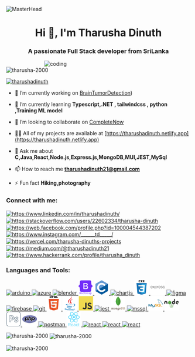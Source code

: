 ![MasterHead](https://static.toiimg.com/thumb/width-1000,height-550,imgsize-4784574,msid-103049311/103049311.jpg)
<h1 align="center">Hi 👋, I'm Tharusha Dinuth</h1>
<h3 align="center">A passionate Full Stack developer from SriLanka</h3>
<img  align="right" alt ="coding" width="400" src="https://cdn.dribbble.com/users/1162077/screenshots/3848914/programmer.gif" >

<p align="left"> <img src="https://komarev.com/ghpvc/?username=tharusha-2000&label=Profile%20views&color=0e75b6&style=flat" alt="tharusha-2000" /> </p>


<p align="left">
    <a href="https://www.linkedin.com/in/tharushadinuth/" target="blank">
      <img src="https://img.shields.io/badge/LinkedIn-%230077B5.svg?&style=for-the-badge&logo=linkedin&logoColor=white" alt="tharushadinuth" />
    </a>
  </p>

- 🔭 I’m currently working on [BrainTumorDetection](https://github.com/Tharusha-2000/BrainTumorDetection.git))

- 🌱 I’m currently learning **Typescript,.NET , tailwindcss , python ,Training ML model**

- 👯 I’m looking to collaborate on [CompleteNow](https://github.com/DilshanPathegamage123/CompeteNow-FrontEnd.git)

- 👨‍💻 All of my projects are available at [https://tharushadinuth.netlify.app](https://tharushadinuth.netlify.app)

- 💬 Ask me about **C,Java,React,Node.js,Express.js,MongoDB,MUI,JEST,MySql**

- 📫 How to reach me **tharushadinuth21@gmail.com**

- ⚡ Fun fact **Hiking,photography**

<h3 align="left">Connect with me:</h3>
<p align="left">
<a href="https://www.linkedin.com/in/tharushadinuth/" target="blank"><img align="center" src="https://raw.githubusercontent.com/rahuldkjain/github-profile-readme-generator/master/src/images/icons/Social/linked-in-alt.svg" alt="https://www.linkedin.com/in/tharushadinuth/" height="30" width="40" /></a>
<a href="https://stackoverflow.com/users/22602334/tharusha-dinuth" target="blank"><img align="center" src="https://raw.githubusercontent.com/rahuldkjain/github-profile-readme-generator/master/src/images/icons/Social/stack-overflow.svg" alt="https://stackoverflow.com/users/22602334/tharusha-dinuth" height="30" width="40" /></a>
<a href="https://web.facebook.com/profile.php?id=100004544387202" target="blank"><img align="center" src="https://raw.githubusercontent.com/rahuldkjain/github-profile-readme-generator/master/src/images/icons/Social/facebook.svg" alt="https://web.facebook.com/profile.php?id=100004544387202" height="30" width="40" /></a>
<a href="https://www.instagram.com/______td_____/" target="blank"><img align="center" src="https://raw.githubusercontent.com/rahuldkjain/github-profile-readme-generator/master/src/images/icons/Social/instagram.svg" alt="https://www.instagram.com/______td_____/" height="30" width="40" /></a>
<a href="https://vercel.com/tharusha-dinuths-projects" target="blank"><img align="center" src="https://firebasestorage.googleapis.com/v0/b/protofilo-fe6a9.appspot.com/o/Personaldetails%2FVercel%20Logo.png?alt=media&token=e77598dc-79e2-4833-ba9b-b92dcdc653e6" alt="https://vercel.com/tharusha-dinuths-projects" height="30" width="40" /></a>
<a href="https://medium.com/@tharushadinuth21" target="blank"><img align="center" src="https://raw.githubusercontent.com/rahuldkjain/github-profile-readme-generator/master/src/images/icons/Social/medium.svg" alt="https://medium.com/@tharushadinuth21" height="30" width="40" /></a>
<a href="https://www.hackerrank.com/profile/tharusha_dinuth" target="blank"><img align="center" src="https://raw.githubusercontent.com/rahuldkjain/github-profile-readme-generator/master/src/images/icons/Social/hackerrank.svg" alt="https://www.hackerrank.com/profile/tharusha_dinuth" height="30" width="40" /></a>
</p>

<h3 align="left">Languages and Tools:</h3>
<p align="left"> <a href="https://www.arduino.cc/" target="_blank" rel="noreferrer"> <img src="https://cdn.worldvectorlogo.com/logos/arduino-1.svg" alt="arduino" width="40" height="40"/> </a> <a href="https://azure.microsoft.com/en-in/" target="_blank" rel="noreferrer"> <img src="https://www.vectorlogo.zone/logos/microsoft_azure/microsoft_azure-icon.svg" alt="azure" width="40" height="40"/> </a> <a href="https://www.blender.org/" target="_blank" rel="noreferrer"> <img src="https://download.blender.org/branding/community/blender_community_badge_white.svg" alt="blender" width="40" height="40"/> </a> <a href="https://getbootstrap.com" target="_blank" rel="noreferrer"> <img src="https://raw.githubusercontent.com/devicons/devicon/master/icons/bootstrap/bootstrap-plain-wordmark.svg" alt="bootstrap" width="40" height="40"/> </a> <a href="https://www.cprogramming.com/" target="_blank" rel="noreferrer"> <img src="https://raw.githubusercontent.com/devicons/devicon/master/icons/c/c-original.svg" alt="c" width="40" height="40"/> </a> <a href="https://www.chartjs.org" target="_blank" rel="noreferrer"> <img src="https://www.chartjs.org/media/logo-title.svg" alt="chartjs" width="40" height="40"/> </a> <a href="https://www.w3schools.com/css/" target="_blank" rel="noreferrer"> <img src="https://raw.githubusercontent.com/devicons/devicon/master/icons/css3/css3-original-wordmark.svg" alt="css3" width="40" height="40"/> </a> <a href="https://expressjs.com" target="_blank" rel="noreferrer"> <img src="https://raw.githubusercontent.com/devicons/devicon/master/icons/express/express-original-wordmark.svg" alt="express" width="40" height="40"/> </a> <a href="https://www.figma.com/" target="_blank" rel="noreferrer"> <img src="https://www.vectorlogo.zone/logos/figma/figma-icon.svg" alt="figma" width="40" height="40"/> </a> <a href="https://firebase.google.com/" target="_blank" rel="noreferrer"> <img src="https://www.vectorlogo.zone/logos/firebase/firebase-icon.svg" alt="firebase" width="40" height="40"/> </a> <a href="https://git-scm.com/" target="_blank" rel="noreferrer"> <img src="https://www.vectorlogo.zone/logos/git-scm/git-scm-icon.svg" alt="git" width="40" height="40"/> </a> <a href="https://www.w3.org/html/" target="_blank" rel="noreferrer"> <img src="https://raw.githubusercontent.com/devicons/devicon/master/icons/html5/html5-original-wordmark.svg" alt="html5" width="40" height="40"/> </a> <a href="https://www.java.com" target="_blank" rel="noreferrer"> <img src="https://raw.githubusercontent.com/devicons/devicon/master/icons/java/java-original.svg" alt="java" width="40" height="40"/> </a> <a href="https://developer.mozilla.org/en-US/docs/Web/JavaScript" target="_blank" rel="noreferrer"> <img src="https://raw.githubusercontent.com/devicons/devicon/master/icons/javascript/javascript-original.svg" alt="javascript" width="40" height="40"/> </a> <a href="https://jestjs.io" target="_blank" rel="noreferrer"> <img src="https://www.vectorlogo.zone/logos/jestjsio/jestjsio-icon.svg" alt="jest" width="40" height="40"/> </a> <a href="https://www.mongodb.com/" target="_blank" rel="noreferrer"> <img src="https://raw.githubusercontent.com/devicons/devicon/master/icons/mongodb/mongodb-original-wordmark.svg" alt="mongodb" width="40" height="40"/> </a> <a href="https://www.microsoft.com/en-us/sql-server" target="_blank" rel="noreferrer"> <img src="https://www.svgrepo.com/show/303229/microsoft-sql-server-logo.svg" alt="mssql" width="40" height="40"/> </a> <a href="https://www.mysql.com/" target="_blank" rel="noreferrer"> <img src="https://raw.githubusercontent.com/devicons/devicon/master/icons/mysql/mysql-original-wordmark.svg" alt="mysql" width="40" height="40"/> </a> <a href="https://nodejs.org" target="_blank" rel="noreferrer"> <img src="https://raw.githubusercontent.com/devicons/devicon/master/icons/nodejs/nodejs-original-wordmark.svg" alt="nodejs" width="40" height="40"/> </a> <a href="https://www.photoshop.com/en" target="_blank" rel="noreferrer"> <img src="https://raw.githubusercontent.com/devicons/devicon/master/icons/photoshop/photoshop-line.svg" alt="photoshop" width="40" height="40"/> </a> <a href="https://www.php.net" target="_blank" rel="noreferrer"> <img src="https://raw.githubusercontent.com/devicons/devicon/master/icons/php/php-original.svg" alt="php" width="40" height="40"/> </a> <a href="https://postman.com" target="_blank" rel="noreferrer"> <img src="https://www.vectorlogo.zone/logos/getpostman/getpostman-icon.svg" alt="postman" width="40" height="40"/> </a> <a href="https://reactjs.org/" target="_blank" rel="noreferrer"> <img src="https://raw.githubusercontent.com/devicons/devicon/master/icons/react/react-original-wordmark.svg" alt="react" width="40" height="40"/> </a> <a href="https://images.app.goo.gl/HwsC5ZbztfWoX76w7" target="_blank" rel="noreferrer"> <img src="https://images.app.goo.gl/HwsC5ZbztfWoX76w7" alt="react" width="40" height="40"/> </a> 
<a href="https://images.app.goo.gl/yCX9LMBDiyXhG76X9" target="_blank" rel="noreferrer"> <img src="https://images.app.goo.gl/yCX9LMBDiyXhG76X9" alt="react" width="40" height="40"/> </a> 
<a href="https://datascientest.com/en/files/2023/11/framework-flask.webp" target="_blank" rel="noreferrer"> <img src="https://datascientest.com/en/files/2023/11/framework-flask.webp" alt="react" width="40" height="40"/> </a>    
</p>

<p><img align="left" src="https://github-readme-stats.vercel.app/api/top-langs?username=tharusha-2000&show_icons=true&locale=en&layout=compact" alt="tharusha-2000" /></p>

<p>&nbsp;<img align="center" src="https://github-readme-stats.vercel.app/api?username=tharusha-2000&show_icons=true&locale=en" alt="tharusha-2000" /></p>

<p><img align="center" src="https://github-readme-streak-stats.herokuapp.com/?user=tharusha-2000&" alt="tharusha-2000" /></p>

